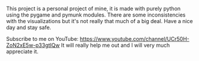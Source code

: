This project is a personal project of mine, it is made with purely python using the pygame and pymunk modules.
There are some inconsistencies with the visualizations but it's not really that much of a big deal.
Have a nice day and stay safe.


Subscribe to me on YouTube: https://www.youtube.com/channel/UCr50H-ZoN2xE5w-p33gtIQw
It will really help me out and I will very much appreciate it.
